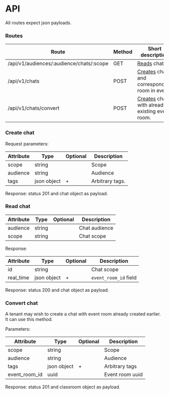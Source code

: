 # API

All routes expect json payloads.

### Routes
Route                                     | Method | Short description
----------------------------------------- | ------ | ----------
/api/v1/audiences/:audience/chats/:scope  | GET    | [Reads](#read-chat) chat.
/api/v1/chats                             | POST   | [Creates](#create-chat) chat and corresponding room in event.
/api/v1/chats/convert                     | POST   | [Creates](#convert-chat) chat with already existing event room.

### Create chat

Request parameters:

Attribute              | Type        | Optional | Description
---------------------- | ----------- | -------- | -------------------------------------------------
scope                  | string      |          | Scope
audience               | string      |          | Audience
tags                   | json object | +        | Arbitrary tags.

Response: status 201 and chat object as payload.

### Read chat

Attribute            | Type        | Optional | Description
-------------------- | ----------- | -------- | ------------------
audience             | string      |          | Chat audience
scope                | string      |          | Chat scope

Response:

Attribute              | Type        | Optional | Description
---------------------- | ----------- | -------- | ---------------------------------------------------------
id                     | string      |          | Chat scope
real_time              | json object | +        | `event_room_id` field

Response: status 200 and chat object as payload.

### Convert chat

A tenant may wish to create a chat with event room already created earlier. It can use this method.

Parameters:

Attribute              | Type        | Optional | Description
---------------------- | ----------- | -------- | -------------------------------------------------
scope                  | string      |          | Scope
audience               | string      |          | Audience
tags                   | json object | +        | Arbitrary tags
event_room_id          | uuid        |          | Event room uuid

Response: status 201 and classroom object as payload.
